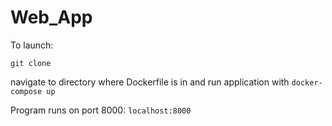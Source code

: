 # Web_App
To launch:

```git clone```

navigate to directory where Dockerfile is in and run application with ```docker-compose up```

Program runs on port 8000:
```localhost:8000```
